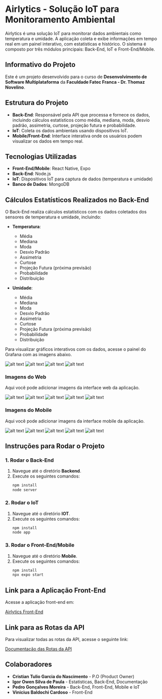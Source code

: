 # Airlytics - Solução IoT para Monitoramento Ambiental

Airlytics é uma solução IoT para monitorar dados ambientais como temperatura e umidade. A aplicação coleta e exibe informações em tempo real em um painel interativo, com estatísticas e histórico. O sistema é composto por três módulos principais: Back-End, IoT e Front-End/Mobile.

## Informativo do Projeto

Este é um projeto desenvolvido para o curso de **Desenvolvimento de Software Multiplataforma** da **Faculdade Fatec Franca - Dr. Thomaz Novelino**.

## Estrutura do Projeto

- **Back-End**: Responsável pela API que processa e fornece os dados, incluindo cálculos estatísticos como média, mediana, moda, desvio padrão, assimetria, curtose, projeção futura e probabilidade.
- **IoT**: Coleta os dados ambientais usando dispositivos IoT.
- **Mobile/Front-End**: Interface interativa onde os usuários podem visualizar os dados em tempo real.

## Tecnologias Utilizadas

- **Front-End/Mobile**: React Native, Expo
- **Back-End**: Node.js
- **IoT**: Dispositivos IoT para captura de dados (temperatura e umidade)
- **Banco de Dados**: MongoDB

## Cálculos Estatísticos Realizados no Back-End

O Back-End realiza cálculos estatísticos com os dados coletados dos sensores de temperatura e umidade, incluindo:

- **Temperatura**:
  - Média
  - Mediana
  - Moda
  - Desvio Padrão
  - Assimetria
  - Curtose
  - Projeção Futura (próxima previsão)
  - Probabilidade
  - Distribuição

- **Umidade**:
  - Média
  - Mediana
  - Moda
  - Desvio Padrão
  - Assimetria
  - Curtose
  - Projeção Futura (próxima previsão)
  - Probabilidade
  - Distribuição

Para visualizar gráficos interativos com os dados, acesse o painel do Grafana com as imagens abaixo.

![alt text](image.png)
![alt text](image-1.png)
![alt text](image-2.png)
![alt text](image-3.png)

### Imagens do Web

Aqui você pode adicionar imagens da interface web da aplicação.

![alt text](image-4.png)
![alt text](image-8.png)
![alt text](image-5.png)
![alt text](image-6.png)
![alt text](image-7.png)

### Imagens do Mobile

Aqui você pode adicionar imagens da interface mobile da aplicação.

![alt text](image-10.png)
![alt text](image-9.png)
![alt text](image-11.png)
![alt text](image-12.png)
![alt text](image-13.png)

## Instruções para Rodar o Projeto

### 1. Rodar o Back-End
1. Navegue até o diretório **Backend**.
2. Execute os seguintes comandos:
    ```bash
    npm install
    node server
    ```

### 2. Rodar o IoT
1. Navegue até o diretório **IOT**.
2. Execute os seguintes comandos:
    ```bash
    npm install
    node app
    ```

### 3. Rodar o Front-End/Mobile
1. Navegue até o diretório **Mobile**.
2. Execute os seguintes comandos:
    ```bash
    npm install
    npx expo start
    ```

## Link para a Aplicação Front-End

Acesse a aplicação front-end em:

[Airlytics Front-End](https://airlytcs.vercel.app/)

## Link para as Rotas da API

Para visualizar todas as rotas da API, acesse o seguinte link:

[Documentação das Rotas da API](https://airlytcs-backend.onrender.com/api-docs/)

## Colaboradores

- **Cristian Tulio Garcia do Nascimento** - P.O (Product Owner)
- **Igor Owen Silva de Paula** - Estatísticas, Back-End, Documentação
- **Pedro Gonçalves Moreira** - Back-End, Front-End, Mobile e IoT
- **Vinicius Baldochi Cardoso** - Front-End
